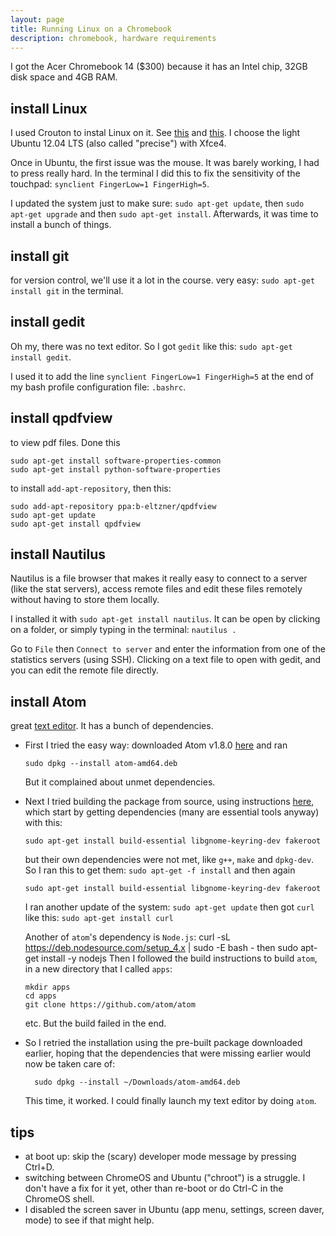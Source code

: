 ```yaml
---
layout: page
title: Running Linux on a Chromebook
description: chromebook, hardware requirements
---
```


I got the Acer Chromebook 14 ($300) because it has an Intel chip, 32GB disk space and 4GB RAM.

install Linux
-------------

I used Crouton to instal Linux on it. See
[this](https://www.linux.com/learn/how-easily-install-ubuntu-chromebook-crouton)
and [this](https://github.com/dnschneid/crouton).
I choose the light Ubuntu 12.04 LTS (also called "precise") with Xfce4.

Once in Ubuntu, the first issue was the mouse. It was barely working, I had to press
really hard. In the terminal I did this to fix the sensitivity of the touchpad:
`synclient FingerLow=1 FingerHigh=5`.

I updated the system just to make sure:
```sudo apt-get update```, then ```sudo apt-get upgrade``` and then ```sudo apt-get install```.
Afterwards, it was time to install a bunch of things.

<!--
Later, I downloaded the crouton extension and ran this in the chromeOS shell
to be able to use Ubuntu within ChromeOS's browser:
`sudo sh -e ~/Download/crouton -u -t xiwi`. To check what I had installed, I did
`sudo edit-chroot -al` (from the ChromeOS shell). To revert back to the `xorg`
method to handle windows instead of xiwi, I did
`sudo sh -e ~/Download/crouton -u -t x11`.
-->

install git
-----------
for version control, we'll use it a lot in the course.
very easy: `sudo apt-get install git` in the terminal.

install gedit
-------------
Oh my, there was no text editor. So I got `gedit` like this:
`sudo apt-get install gedit`.

I used it to add the line `synclient FingerLow=1 FingerHigh=5`
at the end of my bash profile configuration file: `.bashrc`.

install qpdfview
----------------
to view pdf files. Done this

    sudo apt-get install software-properties-common
    sudo apt-get install python-software-properties

to install `add-apt-repository`, then this:

    sudo add-apt-repository ppa:b-eltzner/qpdfview
    sudo apt-get update
    sudo apt-get install qpdfview

install Nautilus
----------------

Nautilus is a file browser that makes it really easy to connect to a server
(like the stat servers), access remote files and edit these files remotely without
having to store them locally.

I installed it with `sudo apt-get install nautilus`. It can be open by
clicking on a folder, or simply typing in the terminal: `nautilus .`

Go to `File` then `Connect to server` and enter the information from one
of the statistics servers (using SSH). Clicking on a text file to open
with gedit, and you can edit the remote file directly.


install Atom
------------
great [text editor](https://github.com/atom/atom).
It has a bunch of dependencies.

- First I tried the easy way: downloaded Atom v1.8.0
[here](https://github.com/atom/atom/releases/download/v1.8.0/atom-amd64.deb) and ran

      sudo dpkg --install atom-amd64.deb

  But it complained about unmet dependencies.

- Next I tried building the package from source, using instructions
[here](https://github.com/atom/atom/blob/master/docs/build-instructions/linux.md),
which start by getting dependencies (many are essential tools anyway) with this:

      sudo apt-get install build-essential libgnome-keyring-dev fakeroot

  but their own dependencies were not met, like `g++`, `make` and `dpkg-dev`.
So I ran this to get them: ```sudo apt-get -f install``` and then again

      sudo apt-get install build-essential libgnome-keyring-dev fakeroot 

  I ran another update of the system: ```sudo apt-get update``` then got `curl` like this:
```sudo apt-get install curl```

  Another of `atom`'s dependency is `Node.js`:
    curl -sL https://deb.nodesource.com/setup_4.x | sudo -E bash -
then
    sudo apt-get install -y nodejs
Then I followed the build instructions to build `atom`, in a new directory that I called
`apps`: 

    ```
    mkdir apps
    cd apps
    git clone https://github.com/atom/atom
    ```
  etc. But the build failed in the end.

- So I retried the installation using the pre-built package downloaded earlier,
hoping that the dependencies that were missing earlier would now be taken care of:

        sudo dpkg --install ~/Downloads/atom-amd64.deb

  This time, it worked. I could finally launch my text editor by doing `atom`.

tips
----
- at boot up: skip the (scary) developer mode message by pressing Ctrl+D.
- switching between ChromeOS and Ubuntu ("chroot") is a struggle.
  I don't have a fix for it yet, other than re-boot or do Ctrl-C in the ChromeOS shell.
- I disabled the screen saver in Ubuntu (app menu, settings, screen daver, mode) to see if
  that might help.
